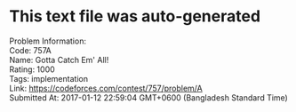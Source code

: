 # This text file was auto-generated  
  
Problem Information:  
Code: 757A  
Name: Gotta Catch Em' All!  
Rating: 1000  
Tags: implementation  
Link: https://codeforces.com/contest/757/problem/A  
Submitted At: 2017-01-12 22:59:04 GMT+0600 (Bangladesh Standard Time)  
